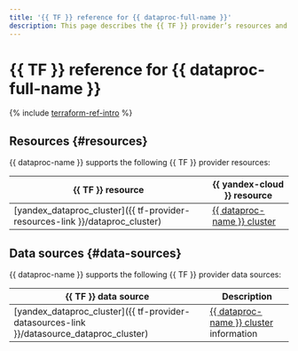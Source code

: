 ```yaml
---
title: '{{ TF }} reference for {{ dataproc-full-name }}'
description: This page describes the {{ TF }} provider’s resources and data sources supported by {{ dataproc-name }}.
---
```


# {{ TF }} reference for {{ dataproc-full-name }}

{% include [terraform-ref-intro](../_includes/terraform-ref-intro.md) %}

## Resources {#resources}

{{ dataproc-name }} supports the following {{ TF }} provider resources:

| **{{ TF }} resource** | **{{ yandex-cloud }} resource** |
| --- | --- |
| [yandex_dataproc_cluster]({{ tf-provider-resources-link }}/dataproc_cluster) | [{{ dataproc-name }} cluster](./concepts/index.md#resources) |

## Data sources {#data-sources}

{{ dataproc-name }} supports the following {{ TF }} provider data sources:

| **{{ TF }} data source** | **Description** |
| --- | --- |
| [yandex_dataproc_cluster]({{ tf-provider-datasources-link }}/datasource_dataproc_cluster) | [{{ dataproc-name }} cluster](./concepts/index.md#resources) information |